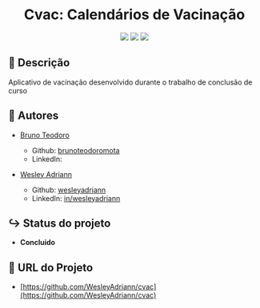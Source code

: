 <h1 align="center">
  Cvac: Calendários de Vacinação
</h1>

<p align="center">
  <img src="https://img.shields.io/github/license/wesleyadriann/cvac?style=flat-square">
  <img src="https://img.shields.io/github/last-commit/wesleyadriann/cvac?style=flat-square">
  <img src="https://img.shields.io/github/repo-size/wesleyadriann/cvac?style=flat-square">
</p>

## 📝 Descrição

Aplicativo de vacinação desenvolvido durante o trabalho de conclusão de curso

## 👥 Autores
- [Bruno Teodoro](https://github.com/WesleyAdriann/cvac/commits?author=brunoteodoromota)
  - Github: [brunoteodoromota](https://github.com/brunoteodoromota)
  - LinkedIn: [](https://www.linkedin.com/in/)

- [Wesley Adriann](https://github.com/WesleyAdriann/cvac/commits?author=WesleyAdriann)
  - Github: [wesleyadriann](https://github.com/WesleyAdriann)
  - LinkedIn: [in/wesleyadriann](https://www.linkedin.com/in/wesleyadriann/)
  

## ↪ Status do projeto

- **Concluido**

## 📍 URL do Projeto

- [https://github.com/WesleyAdriann/cvac](https://github.com/WesleyAdriann/cvac)
